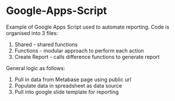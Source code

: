 # Google-Apps-Script
Example of Google Apps Script used to automate reporting.
Code is organised into 3 files:
1. Shared - shared functions
2. Functions - modular approach to perform each action
3. Create Report - calls difference functions to generate report

General logic as follows:
1. Pull in data from Metabase page using public url
2. Populate data in spreadsheet as data source
3. Pull into google slide template for reporting
